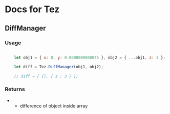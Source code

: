 # Docs for Tez

## DiffManager

### Usage

```javascript

	let obj1 = { x: 0, y: 0.0000000000075 }, obj2 = { ...obj1, z: 3 };

	let diff = Tez.DiffManager(obj1, obj2);
	
	// diff = [ {}, { z : 3 } ];

```

### Returns

* - difference of object inside array